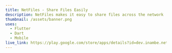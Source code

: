 ```yaml
---
title: NetFiles - Share Files Easily
description: NetFiles makes it easy to share files across the network
thumbnail: /assets/banner.png
uses:
  - Flutter
  - Dart
  - Mobile
live_link: https://play.google.com/store/apps/details?id=dev.inambe.netfiles
---
```

